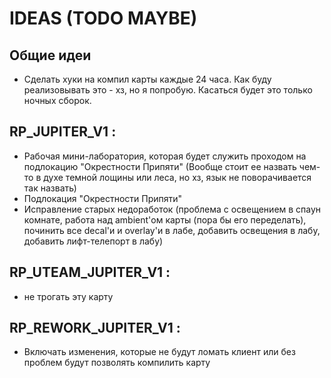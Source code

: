 # IDEAS (TODO MAYBE)


## Общие идеи
- Сделать хуки на компил карты каждые 24 часа. Как буду реализовывать это - хз, но я попробую. Касаться будет это только ночных сборок.


## RP_JUPITER_V1 :
- Рабочая мини-лаборатория, которая будет служить проходом на подлокацию "Окрестности Припяти" (Вообще стоит ее назвать чем-то в духе темной лощины или леса, но хз, язык не поворачивается так назвать)
- Подлокация "Окрестности Припяти"
- Исправление старых недоработок (проблема с освещением в спаун комнате, работа над ambient'ом карты (пора бы его переделать), починить все decal'и и overlay'и в лабе, добавить освещения в лабу, добавить лифт-телепорт в лабу)




## RP_UTEAM_JUPITER_V1 :
- не трогать эту карту




## RP_REWORK_JUPITER_V1 :
- Включать изменения, которые не будут ломать клиент или без проблем будут позволять компилить карту